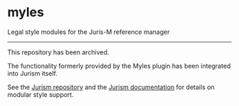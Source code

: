 # myles
Legal style modules for the Juris-M reference manager

----------------

This repository has been archived.

The functionality formerly provided by the Myles plugin
has been integrated into Jurism itself.

See the [Jurism repository](https://github.com/juris-m/zotero) and the
[Jurism documentation](https://juris-m.readthedocs.io/en/latest/) for
details on modular style support.
